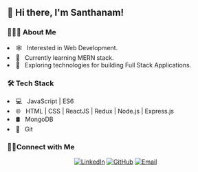 <h2>👋 Hi there, I'm Santhanam!</h2>

<h3>👨🏻‍💻 About Me</h3>
<li>🕸️ &nbsp; Interested in Web Development.</li>
<li>🔭 &nbsp; Currently learning MERN stack.</li>
<li>🌱 &nbsp; Exploring technologies for building Full Stack Applications.</li>

<h3>🛠 Tech Stack</h3>
<li>💻 &nbsp; JavaScript | ES6</li>
<li>🌐 &nbsp; HTML | CSS | ReactJS | Redux | Node.js | Express.js</li>
<li>🛢 &nbsp; MongoDB</li>
<li>🔧 &nbsp; Git</li>

<h3>🤝🏻Connect with Me</h3>
<p align="center">
<a href="https://www.linkedin.com/in/santhanam1994"><img alt="LinkedIn" src="https://img.shields.io/badge/LinkedIn-Santhanam-blue?style=flat&logo=linkedin"></a>
<a href="https://github.com/Santhanam-M"><img alt="GitHub" src="https://img.shields.io/badge/GitHub-Santhanam--M-blue?style=flat&logo=github"></a>
<a href="mailto:santhanamui@gmail.com"><img alt="Email" src="https://img.shields.io/badge/Email-santhanamui%40gmail.com-blue?style=flat&logo=gmail"></a>
</p>
